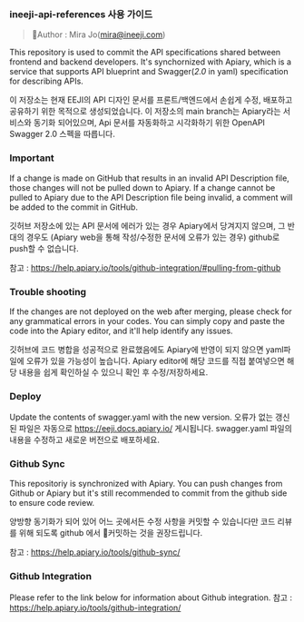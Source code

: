 ### ineeji-api-references 사용 가이드
> Author : Mira Jo(mira@ineeji.com)

This repository is used to commit the API specifications shared between frontend and backend developers. It's synchornized with Apiary, which is a service that supports API blueprint and Swagger(*2.0* in yaml) specification for describing APIs.

이 저장소는 현재 EEJI의 API 디자인 문서를 프론트/백엔드에서 손쉽게 수정, 배포하고 공유하기 위한 목적으로 생성되었습니다. 이 저장소의 main branch는 Apiary라는 서비스와 동기화 되어있으며, Api 문서를 자동화하고 시각화하기 위한 OpenAPI Swagger 2.0 스펙을 따릅니다.


### Important 
If a change is made on GitHub that results in an invalid API Description file, those changes will not be pulled down to Apiary. If a change cannot be pulled to Apiary due to the API Description file being invalid, a comment will be added to the commit in GitHub. 

깃허브 저장소에 있는 API 문서에 에러가 있는 경우 Apiary에서 당겨지지 않으며, 그 반대의 경우도 (Apiary web을 통해 작성/수정한 문서에 오류가 있는 경우) github로 push할 수 없습니다.

참고 : <https://help.apiary.io/tools/github-integration/#pulling-from-github>

### Trouble shooting

If the changes are not deployed on the web after merging, please check for any grammatical errors in your codes. You can simply copy and paste the code into the Apiary editor, and it'll help identify any issues.

깃허브에 코드 병합을 성공적으로 완료했음에도 Apiary에 반영이 되지 않으면 yaml파일에 오류가 있을 가능성이 높습니다. Apiary editor에 해당 코드를 직접 붙여넣으면 해당 내용을 쉽게 확인하실 수 있으니 확인 후 수정/저장하세요.


### Deploy 
Update the contents of swagger.yaml with the new version. 오류가 없는 갱신된 파일은 자동으로 <https://eeji.docs.apiary.io/> 게시됩니다.
swagger.yaml 파일의 내용을 수정하고 새로운 버전으로 배포하세요.


### Github Sync 

This repositoriy is synchronized with Apiary. You can push changes from Github or Apiary but it's still recommended to commit from the github side to ensure code review.

양방향 동기화가 되어 있어 어느 곳에서든 수정 사항을 커밋할 수 있습니다만 코드 리뷰를 위해 되도록 github 에서 커밋하는 것을 권장드립니다.

참고 : <https://help.apiary.io/tools/github-sync/>

### Github Integration  
Please refer to the link below for information about Github integration.
참고 : <https://help.apiary.io/tools/github-integration/>


